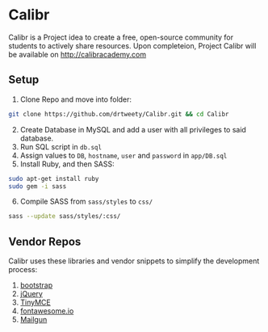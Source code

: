 # Calibr
Calibr is a Project idea to create a free, open-source community for students to actively share resources. Upon completeion, Project Calibr will be available on http://calibracademy.com

## Setup
1. Clone Repo and move into folder:
```bash
git clone https://github.com/drtweety/Calibr.git && cd Calibr
```
2. Create Database in MySQL and add a user with all privileges to said database.
3. Run SQL script in `db.sql`
4. Assign values to `DB`, `hostname`, `user` and `password` in `app/DB.sql`
5. Install Ruby, and then SASS:
```bash
sudo apt-get install ruby
sudo gem -i sass
```
6. Compile SASS from `sass/styles` to `css/`
```bash
sass --update sass/styles/:css/
```

## Vendor Repos
Calibr uses these libraries and vendor snippets to simplify the development process:
1. [bootstrap](http://getbootstrap.com)
2. [jQuery](http://jquery.com)
3. [TinyMCE](https://www.tinymce.com)
4. [fontawesome.io](http://fontawesome.io)
5. [Mailgun](http://mailgun.org)
